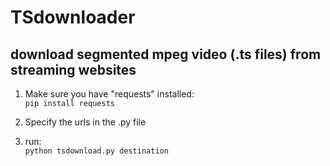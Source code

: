 # TSdownloader
## download segmented mpeg video (.ts files) from streaming websites
1. Make sure you have "requests" installed:<br/>
```pip install requests```

2. Specify the urls in the .py file

3. run:<br/> 
```python tsdownload.py destination```

